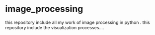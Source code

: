 # image_processing
this repository include all my work of image processing in python .
this repository include the visualization processes....
